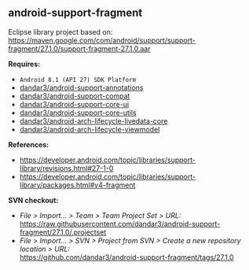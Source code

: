 ## android-support-fragment

Eclipse library project based on:<br/>
https://maven.google.com/com/android/support/support-fragment/27.1.0/support-fragment-27.1.0.aar

**Requires:**
- `Android 8.1 (API 27) SDK Platform`
- [dandar3/android-support-annotations](https://github.com/dandar3/android-support-annotations/tree/27.1.0)
- [dandar3/android-support-compat](https://github.com/dandar3/android-support-compat/tree/27.1.0)
- [dandar3/android-support-core-ui](https://github.com/dandar3/android-support-core-ui/tree/27.1.0)
- [dandar3/android-support-core-utils](https://github.com/dandar3/android-support-core-utils/tree/27.1.0)
- [dandar3/android-arch-lifecycle-livedata-core](https://github.com/dandar3/android-arch-lifecycle-livedata-core/tree/1.1.0)
- [dandar3/android-arch-lifecycle-viewmodel](https://github.com/dandar3/android-arch-lifecycle-viewmodel/tree/1.1.0)

**References:**
- https://developer.android.com/topic/libraries/support-library/revisions.html#27-1-0
- https://developer.android.com/topic/libraries/support-library/packages.html#v4-fragment

**SVN checkout:**
- _File > Import... > Team > Team Project Set > URL:_<br/>
  https://raw.githubusercontent.com/dandar3/android-support-fragment/27.1.0/.projectset
- _File > Import... > SVN > Project from SVN > Create a new repository location > URL:_<br/> 
  https://github.com/dandar3/android-support-fragment/tags/27.1.0